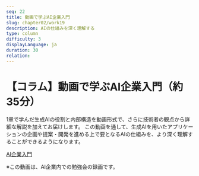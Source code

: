 ```yaml
---
seq: 22
title: 動画で学ぶAI企業入門
slug: chapter02/work19
description: AIの仕組みを深く理解する
type: column
difficulty: 3
displayLanguage: ja
duration: 30
relation: 
---
```



# 【コラム】動画で学ぶAI企業入門（約35分）

1章で学んだ生成AIの役割と内部構造を動画形式で、さらに技術者の観点から詳細な解説を加えてお届けします。
この動画を通して、生成AIを用いたアプリケーションの企画や提案・開発を進める上で要となるAIの仕組みを、より深く理解することができるようになります。

[AI企業入門](https://drive.google.com/file/d/1F6gRAD2gBTV7rwwxvkgUGZf9J2TXPBAf/view?usp=sharing)

※この動画は、AI企業内での勉強会の録画です。